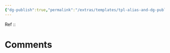 ```yaml
---
{"dg-publish":true,"permalink":"/extras/templates/tpl-alias-and-dg-publish/","created":"2023-01-17T22:17:10.587+01:00","updated":"2023-04-07T16:47:04.248+02:00"}
---
```


Ref :: 


# Comments 
<script src="https://utteranc.es/client.js"
        repo="Heart4sides/Comment_Section"
        issue-term="pathname"
        theme="gruvbox-dark"
        crossorigin="anonymous"
        async>
</script>